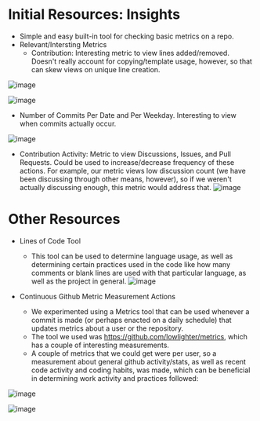 # Initial Resources: Insights

- Simple and easy built-in tool for checking basic metrics on a repo.
- Relevant/Intersting Metrics
  - Contribution:  Interesting metric to view lines added/removed.  Doesn't really account for copying/template usage, however, so that can skew views on unique line creation.

![image](https://user-images.githubusercontent.com/73197003/163085099-448034aa-eb30-4b23-85d0-ca6dc90f1d44.png)

![image](https://user-images.githubusercontent.com/73197003/163085182-3d4ed4e7-d1e8-4240-917b-b7c82a7cd33c.png)

  - Number of Commits Per Date and Per Weekday.  Interesting to view when commits actually occur.

![image](https://user-images.githubusercontent.com/73197003/163085536-0f260a2f-2398-4bdc-8eae-2daf647115b4.png)

  - Contribution Activity: Metric to view Discussions, Issues, and Pull Requests.  Could be used to increase/decrease frequency of these actions.  For example, our metric views low discussion count (we have been discussing through other means, however), so if we weren't actually discussing enough, this metric would address that.
![image](https://user-images.githubusercontent.com/73197003/163085970-bfcc4dda-4463-4a5a-8692-e91b8e3005f6.png)

# Other Resources

- Lines of Code Tool
  - This tool can be used to determine language usage, as well as determining certain practices used in the code like how many comments or blank lines are used with that particular language, as well as the project in general.
![image](https://user-images.githubusercontent.com/73197003/163086189-7c2437f3-1ce3-4b8f-bed1-87db5b474bac.png)

- Continuous Github Metric Measurement Actions
  - We experimented using a Metrics tool that can be used whenever a commit is made (or perhaps enacted on a daily schedule) that updates metrics about a user or the repository.
  - The tool we used was https://github.com/lowlighter/metrics, which has a couple of interesting measurements.
  - A couple of metrics that we could get were per user, so a measurement about general github activity/stats, as well as recent code activity and coding habits, was made, which can be beneficial in determining work activity and practices followed:
 
![image](https://user-images.githubusercontent.com/73197003/163087110-777bf2f5-1bc7-41e4-bccf-b0d4dd9c49d0.png)

![image](https://user-images.githubusercontent.com/73197003/163087175-4650bd4b-f145-4110-abba-303a01a229a2.png)
